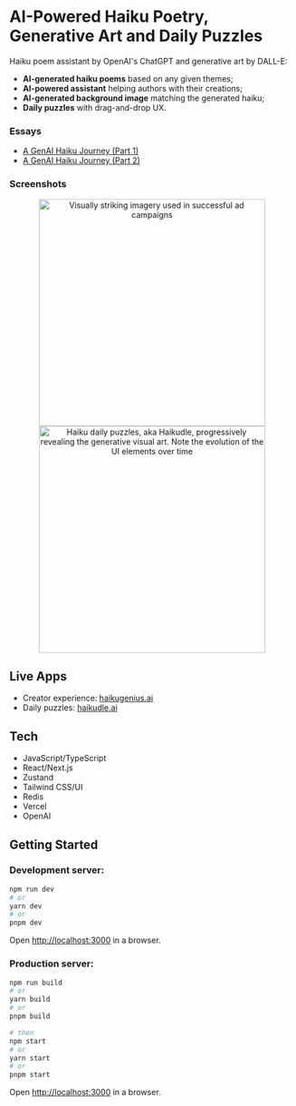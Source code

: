 # AI-Powered Haiku Poetry, Generative Art and Daily Puzzles

Haiku poem assistant by OpenAI's ChatGPT and generative art by DALL-E:

- **AI-generated haiku poems** based on any given themes;
- **AI-powered assistant** helping authors with their creations;
- **AI-generated background image** matching the generated haiku;
- **Daily puzzles** with drag-and-drop UX.

### Essays

- [A GenAI Haiku Journey (Part 1)](https://medium.com/@desmat.ca/a-genai-haiku-journey-part-1-a85dbb565165)
- [A GenAI Haiku Journey (Part 2)](https://medium.com/@desmat.ca/a-genai-haiku-journey-part-2-f5a93a4bb99e)

### Screenshots

<p align="center">
  <img height="400" alt="Visually striking imagery used in successful ad campaigns" src="https://github.com/user-attachments/assets/d61cb4e9-fd2e-4851-80ec-a3b4e650932c">
  <img height="400" alt="Haiku daily puzzles, aka Haikudle, progressively revealing the generative visual art. Note the evolution of the UI elements over time" src="https://github.com/user-attachments/assets/151d91cf-6097-4d8b-8037-4ee88608a272">  
</p>

## Live Apps

- Creator experience: [haikugenius.ai](https://haikugenius.ai/)
- Daily puzzles: [haikudle.ai](https://haikudle.ai/)

## Tech

- JavaScript/TypeScript
- React/Next.js
- Zustand
- Tailwind CSS/UI
- Redis
- Vercel
- OpenAI

## Getting Started

### Development server:

```bash
npm run dev
# or
yarn dev
# or
pnpm dev
```

Open [http://localhost:3000](http://localhost:3000) in a browser.


### Production server:

```bash
npm run build
# or
yarn build
# or
pnpm build

# then 
npm start
# or
yarn start
# or
pnpm start
```

Open [http://localhost:3000](http://localhost:3000) in a browser.
